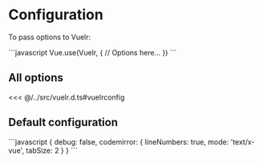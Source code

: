 # Configuration

To pass options to Vuelr:

<SourceCode lang="javascript">
```javascript
Vue.use(Vuelr, {
  // Options here...
})
```
</SourceCode>

## All options

<SourceCode lang="javascript">
<<< @/../src/vuelr.d.ts#vuelrconfig
</SourceCode>

## Default configuration

<SourceCode lang="javascript">
```javascript
{
  debug: false,
  codemirror: {
    lineNumbers: true,
    mode: 'text/x-vue',
    tabSize: 2
  }
}
```
</SourceCode>
